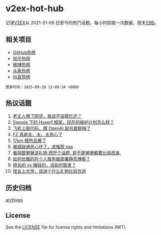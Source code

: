 # v2ex-hot-hub

 记录[V2EX](https://www.v2ex.com/)从 2021-01-06 日至今的热门话题。每小时抓取一次数据，按天[归档](archives)。
 
 ## 相关项目

- [GitHub热榜](https://github.com/lonnyzhang423/github-hot-hub)
- [知乎热榜](https://github.com/lonnyzhang423/zhihu-hot-hub)
- [微博热榜](https://github.com/lonnyzhang423/weibo-hot-hub)
- [头条热榜](https://github.com/lonnyzhang423/toutiao-hot-hub)
- [抖音热榜](https://github.com/lonnyzhang423/douyin-hot-hub)


 `更新时间：2025-09-20 13:09:34 +0800`

## 热议话题

1. [老丈人撸了网贷，我该不该帮忙还？](https://www.v2ex.com/t/1160533)
1. [Swoole 下的 Hyeprf 框架，现在的维护计划怎么样？](https://www.v2ex.com/t/1160488)
1. [飞机上敲代码，跟 OpenAI 副总裁聊嗨了](https://www.v2ex.com/t/1160548)
1. [FZ 真是太、太、太恶心了](https://www.v2ex.com/t/1160489)
1. [17pm 橙色丑爆了](https://www.v2ex.com/t/1160526)
1. [被威联通恶心坏了，求推荐 nas](https://www.v2ex.com/t/1160572)
1. [看隔壁舅舅送礼物 想开个话题, 是不是舅舅都要比叔叔亲,](https://www.v2ex.com/t/1160539)
1. [如何优雅的在个人服务器部署静态博客？](https://www.v2ex.com/t/1160486)
1. [擅长的 vs 赚钱的，该如何取舍？](https://www.v2ex.com/t/1160519)
1. [侄女上大学，该送个什么礼物比较合适](https://www.v2ex.com/t/1160530)

## 历史归档

[archives](archives)

## License

See the [LICENSE](LICENSE) file for license rights and limitations (MIT).
